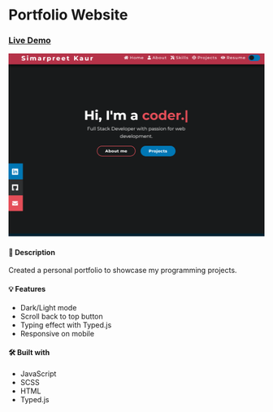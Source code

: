 # Portfolio Website

### [Live Demo](https://simar375.github.io/My_portfolio/)
![image](https://github.com/simar375/My_portfolio/blob/main/images/Portfolio.png)


#### 📝 Description
Created a personal portfolio to showcase my programming projects.

#### 💡 Features
* Dark/Light mode
* Scroll back to top button
* Typing effect with Typed.js
* Responsive on mobile


#### 🛠️ Built with 
 * JavaScript 
 * SCSS
 * HTML
 * Typed.js
